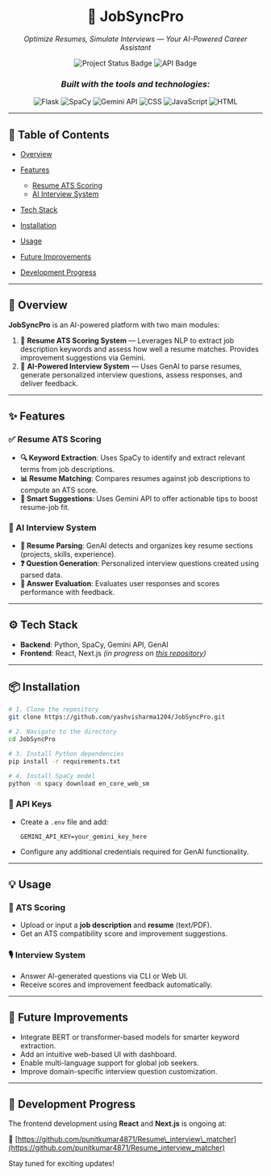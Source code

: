 <h1 align="center">🤖 JobSyncPro</h1>
<p align="center"><i>Optimize Resumes, Simulate Interviews — Your AI-Powered Career Assistant</i></p>

<p align="center">
  <img src="https://img.shields.io/badge/status-in--progress-yellow" alt="Project Status Badge"/>
<!--   <img src="https://img.shields.io/badge/tech-stack-React%20%7C%20Next.js%20%7C%20Python-blue" alt="Tech Stack Badge"/> -->
  <img src="https://img.shields.io/badge/API-Gemini%20%7C%20GenAI-lightgrey" alt="API Badge"/>
</p>

<h3 align="center"><i>Built with the tools and technologies:</i></h3>

<p align="center">
  <img src="https://img.shields.io/badge/-Flask-3776AB?logo=flask&logoColor=white" alt="Flask"/>
  <img src="https://img.shields.io/badge/-SpaCy-green?logo=spaCy" alt="SpaCy"/>
  <img src="https://img.shields.io/badge/-Gemini_API-black?logo=google" alt="Gemini API"/>
  <img src="https://img.shields.io/badge/-GenAI-purple?logo=CSS" alt="CSS"/>
  <img src="https://img.shields.io/badge/-JavaScript-000000?logo=javascript" alt="JavaScript"/>
  <img src="https://img.shields.io/badge/-HTML-61DAFB?logo=html&logoColor=black" alt="HTML"/>
</p>

---

## 📑 Table of Contents

* [Overview](#overview)
* [Features](#features)

  * [Resume ATS Scoring](#resume-ats-scoring)
  * [AI Interview System](#ai-interview-system)
* [Tech Stack](#tech-stack)
* [Installation](#installation)
* [Usage](#usage)
* [Future Improvements](#future-improvements)
* [Development Progress](#development-progress)

---

## 📌 Overview

**JobSyncPro** is an AI-powered platform with two main modules:

1. 🎯 **Resume ATS Scoring System** — Leverages NLP to extract job description keywords and assess how well a resume matches. Provides improvement suggestions via Gemini.
2. 🧠 **AI-Powered Interview System** — Uses GenAI to parse resumes, generate personalized interview questions, assess responses, and deliver feedback.

---

## ✨ Features

### ✅ Resume ATS Scoring

* **🔍 Keyword Extraction**: Uses SpaCy to identify and extract relevant terms from job descriptions.
* **📊 Resume Matching**: Compares resumes against job descriptions to compute an ATS score.
* **🧠 Smart Suggestions**: Uses Gemini API to offer actionable tips to boost resume-job fit.

### 🎤 AI Interview System

* **📂 Resume Parsing**: GenAI detects and organizes key resume sections (projects, skills, experience).
* **❓ Question Generation**: Personalized interview questions created using parsed data.
* **📝 Answer Evaluation**: Evaluates user responses and scores performance with feedback.

---

## ⚙️ Tech Stack

* **Backend**: Python, SpaCy, Gemini API, GenAI
* **Frontend**: React, Next.js *(in progress on [this repository](https://github.com/punitkumar4871/Resume_interview_matcher))*

---

## 📦 Installation

```bash
# 1. Clone the repository
git clone https://github.com/yashvisharma1204/JobSyncPro.git

# 2. Navigate to the directory
cd JobSyncPro

# 3. Install Python dependencies
pip install -r requirements.txt

# 4. Install SpaCy model
python -m spacy download en_core_web_sm
```

### 🔐 API Keys

* Create a `.env` file and add:

  ```
  GEMINI_API_KEY=your_gemini_key_here
  ```
* Configure any additional credentials required for GenAI functionality.

---

## 💡 Usage

### 🧾 ATS Scoring

* Upload or input a **job description** and **resume** (text/PDF).
* Get an ATS compatibility score and improvement suggestions.

### 🎙️ Interview System

* Answer AI-generated questions via CLI or Web UI.
* Receive scores and improvement feedback automatically.

---

## 🔮 Future Improvements

* Integrate BERT or transformer-based models for smarter keyword extraction.
* Add an intuitive web-based UI with dashboard.
* Enable multi-language support for global job seekers.
* Improve domain-specific interview question customization.

---

## 🚧 Development Progress

The frontend development using **React** and **Next.js** is ongoing at:

🔗 [https://github.com/punitkumar4871/Resume\_interview\_matcher](https://github.com/punitkumar4871/Resume_interview_matcher)

Stay tuned for exciting updates!

